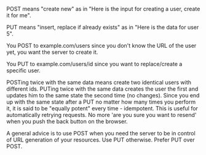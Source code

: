 POST means "create new" as in "Here is the input for creating a user, create it for me".

PUT means "insert, replace if already exists" as in "Here is the data for user 5".

You POST to example.com/users since you don't know the URL of the user yet, you want the server to create it.

You PUT to example.com/users/id since you want to replace/create a specific user.

POSTing twice with the same data means create two identical users with different ids. PUTing twice with the same data creates the user the first and updates him to the same state the second time (no changes). Since you end up with the same state after a PUT no matter how many times you perform it, it is said to be "equally potent" every time - idempotent. This is useful for automatically retrying requests. No more 'are you sure you want to resend' when you push the back button on the browser.

A general advice is to use POST when you need the server to be in control of URL generation of your resources. Use PUT otherwise. Prefer PUT over POST.
